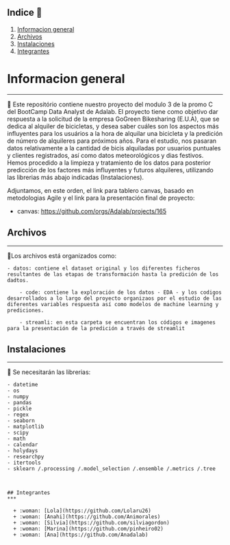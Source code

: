 
## Indice 	:loudspeaker:

1. [Informacion general](#informacion-general)
2. [ Archivos  ](#archivos)
3. [Instalaciones](#instalaciones)
4. [Integrantes](#integrantes)

# Informacion general
***

:key: Este repositório contiene nuestro proyecto del modulo 3 de la promo C del BootCamp Data Analyst de Adalab.
El proyecto tiene como objetivo dar respuesta a la solicitud de la empresa GoGreen Bikesharing (E.U.A), que se dedica al alquiler de bicicletas,  y desea saber cuáles son los aspectos más influyentes para los usuários a la hora de alquilar una bicicleta y la predición de número de alquileres para próximos años.
Para el estudio, nos pasaran datos relativamente a la cantidad de bicis alquiladas por usuarios puntuales y clientes registrados, así como datos meteorológicos y dias festivos.
Hemos procedido a la limpieza y tratamiento de los datos para posterior predicción de los factores más influyentes y futuros alquileres, utilizando las librerias más abajo indicadas (Instalaciones).
 
Adjuntamos, en este orden,  el link para tablero canvas, basado en metodologias Agile y el link para la presentación final de proyecto: 
 - canvas: 
https://github.com/orgs/Adalab/projects/165



## Archivos   
***
:round_pushpin:Los archivos está organizados como:

	- datos: contiene el dataset original y los diferentes ficheros resultantes de las etapas de transformación hasta la predición de los dadtos.

    	- code: contiene la exploración de los datos - EDA - y los codigos desarrollados a lo largo del proyecto organizaos por el estudio de las diferentes variables respuesta así como modelos de machine learning y prediciones.
    
    	- streamli: en esta carpeta se encuentran los códigos e imagenes para la presentación de la predición a través de streamlit

    
      
## Instalaciones
***

:round_pushpin: Se necesitarán las librerias:
```
- datetime
- os
- numpy
- pandas
- pickle
- regex
- seaborn
- matplotlib
- scipy
- math
- calendar
- holydays
- researchpy
- itertools
- sklearn /.processing /.model_selection /.ensemble /.metrics /.tree



## Integrantes 
***

  + :woman: [Lola](https://github.com/Lolaru26)
  + :woman: [Anahi](https://github.com/Animorales)
  + :woman: [Silvia](https://github.com/silviagordon)
  + :woman: [Marina](https://github.com/pinheiro02)
  + :woman: [Ana](https://github.com/Anadalab)
